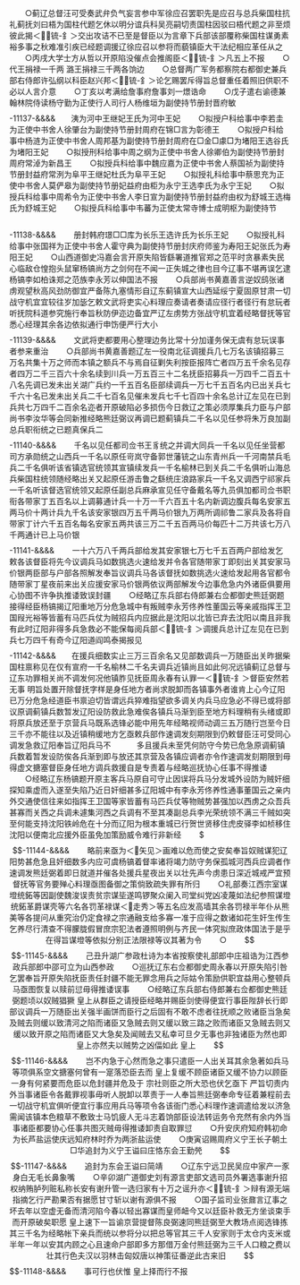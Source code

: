 <!-- { "loadSidebar": true } -->
　　○蓟辽总督汪可受奏武弁负气妄言参中军徐应召罢职先是应召与总兵柴国柱抗礼蓟抚刘曰梧为国柱代题乞休以明分谊兵科吴亮嗣切责国柱因驳曰梧代题之非至烦彼此揭＜锍-釒＞交出攻诘不已至是督臣以为言章下兵部该部覆称柴国柱谋勇素裕多事之秋难准引疾已经题调援辽徐应召以参将而藐镇臣大干法纪相应革任从之
　　○丙戌大学士方从哲以开原陷没催点会推阁臣＜锍-釒＞凡五上不报
　　○代王捐禄一千两  潞王捐禄三千两各饷边
　　○总督两广军务都察院右都御史兼兵部右侍郎许弘纲以科臣赵兴邦＜锍-釒＞论乞赐罢斥得旨总督重任着照旧供职不必以人言介意
　　○丁亥以考满给詹事府詹事刘一燝诰命
　　○戊子遣右谕德兼翰林院侍读杨守勤为正使行人司行人杨维垣为副使持节册封晋府敏
　　$$$$-11137-&&&&　　洟为河中王继妃王氏为河中王妃
　　○拟授户科给事中李若圭为正使中书舍人徐肇台为副使持节册封周府在锦□言为彰德王
　　○拟授户科给事中杨涟为正使中书舍人周邦基为副使持节册封周府在□金□豦□为堵阳王选谷氏为堵阳王妃
　　○拟授刑科给事中周之纲为正使中书舍人徐卿伯为副使持节册封周府常淖为新昌王
　　○拟授兵科给事中魏应嘉为正使中书舍人蔡国祯为副使持节册封益府常洌为阜平王继妃杜氏为阜平王妃
　　○拟授礼科给事中蔡思充为正使中书舍人莫俨皋为副使持节册妃益府由柜为永宁王选李氏为永宁王妃
　　○拟授兵科给事中周希令为正使中书舍人李日宣为副使持节册封益府由权为舒城王选梅氏为舒城王妃
　　○拟授兵科给事中韦蕃为正使太常寺博士成明枢为副使持节
　　$$$$-11138-&&&&
　　册封韩府璟□□库为长乐王选许氏为长乐王妃
　　○拟授礼科给事中张国祥为正使中书舍人霍守典为副使持节册封庆府师鉴为寿阳王妃张氏为寿阳王妃
　　○山西道御史冯嘉会言开原失陷皆繇署道推官郑之范平时贪暴素失民心临敌仓惶抱头鼠窜杨镐尚方之剑何在不闻一正失城之律也目今辽事不堪再误乞逮杨镐李如柏诛郑之范族李永芳以伸国法不报
　　○兵部尚书黄嘉善言逆奴鸱张诸虏观望秋高风劲防御宜严备陈九塞情形自辽东蓟镇宣大山西延绥宁夏固原甘肃一切战守机宜宜较往岁加毖乞敕文武将吏实心料理应奏请者奏请应径行者径行有怠玩者听抚院科道参究施行奉旨秋防伊迩边备宜严辽左虏势方张战守机宜着经略督抚等官悉心经理其余各边依拟通行申饬便严行大小
　　$$$$-11139-&&&&
　　文武将吏都要用心整理边务比常十分加谨务保无虞有怠玩误事者参来重治
　　○兵部尚书黄嘉善题辽左一役南北征调援兵几七万名该镇招募三万名共集十万之师而本镇之额兵不与焉自征剿失利按臣报阵亡者四万五千余名见存者四万二千三百六十余名续到川兵一万五百三十二名抚臣招募兵一万四千二百五十八名先调已发未出关湖广兵约一千五百名臣部续调兵一万七千五百名内已出关兵七千六十名已发未出关兵二千七百名见催未发兵七千七百四十余名总计辽左见在已到兵共七万四千二百余名迩者开原破陷必多损伤今日救辽之策必须厚集兵力臣与户部尚书李汝华等会同新推经略熊廷弼议再调已题蓟镇兵二千名以见任参将朱万良加副总兵职衔统之已题真保兵二
　　$$$$-11140-&&&&
　　千名以见任都司佥书王豸统之并调大同兵一千名以见任坐营都司方承勋统之山西兵一千名以原任岢岚守备郭世藩铳之山东青州兵一千河南禁兵毛兵二千名俱听该省镇选官统领其宣镇续发兵一千名榆林已到关兵二千名俱听山海总兵柴国柱统领随经略出关又起原任游击鲁之繇统庄浪路家兵一千名又调西宁祁家兵一千名听该督选官统领又起原任副总兵麻承宣见任守备戴名等九员俱加都司佥书职衔各带家丁五百名以上调募通计兵一十万一千六百五十名内新调边腹兵每名安家五两马价十两计兵九千名该安家银四万五千两马价银九万两所调祁鲁二家兵及各将自带家丁计六千五百名每名安家五两共该三万二千五百两马价每匹十二万共该七万八千两通计已上马价银
　　$$$$-11141-&&&&
　　一十六万八千两兵部给发其安家银七万七千五百两户部给发乞敕各该督臣将先今议调兵马如数挑选火速给发并令各官随带家丁即刻出关其安家马价银两臣部与户部各照解发奉旨议调兵马各该督抚如数挑选火速给发起用各官都令随带家丁星夜前来出关应援安家马价银两依议两部解发今边事危急内外诸臣俱要用心协图不许争执推诿致误封疆
　　○经略辽东兵部右侍郎兼右佥都御史熊廷弼题接得经臣杨镐揭辽阳重地万分危急城中有叛贼李永芳佟养性董国云等亲戚指挥王卫国叚光裕等皆蓄有马匹兵仗为贼招兵内应据此是沈阳以北皆已弃去沈阳以南且非我有此时辽阳非得多兵急救必不能保每阅兵部＜锍-釒＞调援兵总计辽左见在已到兵七万四千有奇今辽阳道阎鸣泰揭报见
　　$$$$-11142-&&&&　　在援兵细数实止三万三百余名又见部数调兵一万随臣出关昨据柴国柱禀称见在仅有宣府一千名榆林二千名夫调兵近镇尚且如此何况远镇蓟辽总督与辽东功罪相关尚不调发何况他镇胙见抚臣周永春有认罪一＜锍-釒＞督臣安然若无事  明旨处置开除督抚字样是身任地方者尚求脱卸而各镇事外者谁肯上心今辽阳已万分危急经道臣书禀迫切皆谓远兵猝难指望欲多调关内兵马应急必不得已或将部议原调蓟镇兵数暂发辽阳设防救此急难俟各镇兵马渐到臣至地方料理稍有头绪或即将原兵放还至于京营兵马既系选锋必能中用先年经略视师动调三五万随行岂至今日三千亦不能往以及近镇稍缓地方乞亟敕兵部作速调发刻期限到仍敕督臣汪可受同心调发急救辽阳奉旨辽阳兵马不
　　　多且援兵未至凭何防守今势已危急原调蓟镇兵数着暂发设防俟各兵渐到即与放还其京营及各镇应调者亦令作速调发刻期限到毋得虚文搪塞督臣身任地方调兵救援自是专责着与经略巡抚协心任事不得推诿
　　○经略辽东杨镐题开原主客兵马原自可守止因误将兵马分发城外设防为贼奸细探知乘虚而入遂至失陷乃近日奸细甚多辽阳城中有李永芳佟养性通事董国云之亲内外交通使信往来如指挥王卫国等家皆蓄有马匹兵仗等物贼势甚强加以西虏之众吾兵甚寡而关西之兵调未遽集河西之兵调有不至其凑副总兵李光荣统领不满三千贼如突至何能支持沈阳铁岭危在十分而辽阳为根本重城已行贺世贤移住虎皮驿李如桢移住沈阳以便南北应援外臣虽免加策励威令难行非新经
　　$$$-11144-&&&&
　　略前来亟为＜矢见＞画难以危而使之安矣奉旨奴贼谋犯辽阳势甚危急且奸细数多内应可虞杨镐着督率诸将竭力防守务保孤城河西兵应调者作速调发熊廷弼着即日就道并催各处援兵星夜出关以壮先声今虏患日深近城戒严宜预督抚等官务要殚心料理亟图备御之策倘致疏失罪有所归
　　○礼部奏江西宗室谋墱统鉐等因副使魏浚误责贫宗谋坒遂鸣锣聚众阑入司堂纠党凶凌蔑如法纪参照谋墱统鉐革爵谋壳等六名各罚革禄谋＜走秀＞等五名应发高墙其余各罚禄半年仆从熊美等各提问从重究治仍定食禄之宗通融支给多寡一准于应得之数诸如花生奸生传生乞养尽行清查不得朦胧假冒庶宗犯法者遵照明例与齐民一体究拟庶政体国法于是乎在得旨谋墱等依拟分别正法限禄等议其著为令
　　○
　　$$$$-11145-&&&&
　　己丑升湖广参政杜诗为本省按察使礼部郎中庄祖诰为江西参政兵部郎中邵可立为山西参政
　　○巡抚辽东右佥都御史周永春以开原失陷引咎乞罢奉旨开原失陷抚臣责任封疆不能无罪念用兵之际姑令策励供职宜益用心整顿兵马亟图恢复以赎前愆毋得推诿误事
　　○经略辽东兵部右侍郎兼右佥都御史熊廷弼题顷以奴贼猖獗  皇上从群臣之请授臣经略并赐臣剑使得便宜行事臣陛辞长行即部议调兵一万随臣出关强半画饼而臣行之后固有不敢不虑者往抚顺之败诸臣当急矣及贼去则缓以致清河之陷而诸臣又急贼去则又缓以致三路之败而诸臣又急贼去则又缓以致开原之陷而诸臣又大急矣及闻贼去又私幸可旦夕无事也非独诸臣为然也即  皇上亦然夫以贼势之凶偪如此  皇上
　　$$$$-11146-&&&&
　　岂不内急于心然而急之事只遣臣一人出关耳其余急著如兵马等项俱系空文搪塞何曾有一寔落恐臣去而  皇上复缓不顾臣诸臣又缓不协力以顾臣一身有何紧要而危臣以危封疆并危及于  宗社则臣之所大恐也伏乞亟下  严旨切责内外当事诸臣令各戴罪视事毋听人脱卸以萃责于一人奉旨熊廷弼奉命专征着兼程前去一切战守机宜俱听便宜行事应用兵马等项令各该衙门悉心料理作速调遣给发以济急需闻该镇本色粮草不敷致士马饥疲人无斗志着饷部臣设法转运务令充然有余内外当事诸臣都要协心任事共图灭贼毋得推诿卸责自取罪愆
　　○升安庆府知府韩初命为长芦盐运使庆远知府林时乔为两浙盐运使
　　○庚寅诏赐周府义宁王长子朝土□华追封为义宁王谥曰庄恪东会王勤焭
　　$$$$-11147-&&&&
　　追封为东会王谥曰简靖
　　○辽东宁远卫民吴应中家产一豕身白无毛长鼻象嘴
　　○辛卯湖广道御史刘有源言吏部文选司员外署选事谢升招权纳贿胪列赃私称长安有谢升管一选归家有十万之谣升亦＜锍-釒＞辩有源无端指摘乞行严勘果否有据愿甘寸斩以谢有源俱不报
　　○国子监司业张鼐言辽事之坏去年以空虚无备而清河陷今春以轻出寡谋而皇师衄今又以廷臣补救无方坐谈束手而开原破矣职愿  皇上速下一旨谕京营提督陈良弼速同熊廷弼至大教场点阅选锋拣其三千名为经略帐下亲兵而统以参将分以把总等官其三千人安家则于太仓内支米或半年一年以安其内顾之心且速命户部即多方那借万金付熊廷弼为三千人口粮之费以壮其行色夫汉以羽林击匈奴唐以神策征番逆此古来旧
　　$$$$-11148-&&&&
　　事可行也伏惟  皇上择而行不报
